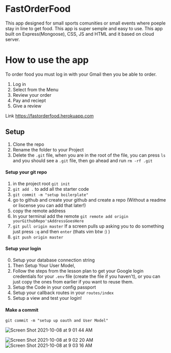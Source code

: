 # FastOrderFood
This app designed for small sports comunities or small events where poeple stay in line to get food.
This app is super semple and easy to use.
This app built on Express(Mongoose), CSS, JS and HTML and it based on cloud server.

# How to use the app
To order food you must log in with your Gmail then you be able to order.
1. Log in
2. Select from the Menu
3. Review your order
4. Pay and reciept
5. Give a review 



Link https://fastorderfood.herokuapp.com


## Setup 

1. Clone the repo
2. Rename the folder to your Project
3. Delete the `.git` file, when you are in the root of the file, you can press `ls` and you should see a `.git` file, then go ahead and run `rm -rf .git`


#### Setup your git repo
1. in the project root `git init`
2. `git add .` to add all the starter code
3. `git commit -m "setup boilerplate"` 
4. go to github and create your github and create a repo (Without a readme or liscense you can add that later!)
5. copy the remote address
6. In your terminal add the remote `git remote add origin yourGithubRepo'sAddressGoesHere`
7. `git pull origin master` If a screen pulls up asking you to do something just press `:q` and then `enter` (thats vim btw :) )
8. `git push origin master`

#### Setup your login

0. Setup your database connection string
1. Then Setup Your User Model, 
2. Follow the steps from the lesson plan to get your Google login credentials for your `.env` file (create the file if you haven't), or you can just copy the ones from earlier if you want to reuse them.
3. Setup the Code in your config passport 
4. Setup your callback routes in your `routes/index`
5. Setup a view and test your login!

#### Make a commit 

```git commit -m "setup up oauth and User Model"```

![Screen Shot 2021-10-08 at 9 01 44 AM](https://user-images.githubusercontent.com/90425833/136588617-3328f343-8061-41dc-9d8e-7539bf220437.png)

![Screen Shot 2021-10-08 at 9 02 20 AM](https://user-images.githubusercontent.com/90425833/136588634-970ceccb-51b0-4f83-96e3-2d07b97747bd.png)
![Screen Shot 2021-10-08 at 9 03 16 AM](https://user-images.githubusercontent.com/90425833/136588641-2f5a9308-f7fa-4f77-affe-f6e5cf74f18e.png)
